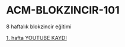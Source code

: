 # ACM-BLOKZINCIR-101
8 haftalık blokzincir eğitimi

[1. hafta YOUTUBE KAYDI](https://www.youtube.com/watch?v=GQjxMKGZsqw)
